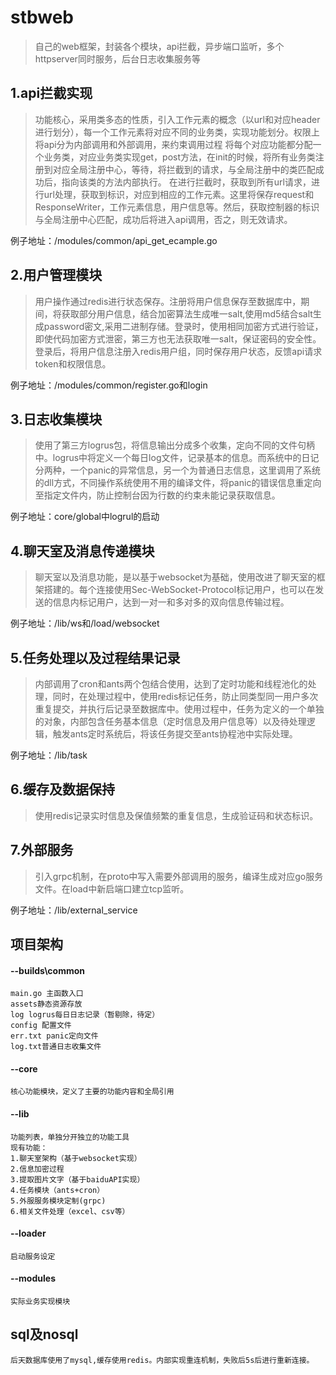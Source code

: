 # stbweb
>自己的web框架，封装各个模块，api拦截，异步端口监听，多个httpserver同时服务，后台日志收集服务等

## 1.api拦截实现
>功能核心，采用类多态的性质，引入工作元素的概念（以url和对应header进行划分），每一个工作元素将对应不同的业务类，实现功能划分。权限上将api分为内部调用和外部调用，来约束调用过程
将每个对应功能都分配一个业务类，对应业务类实现get，post方法，在init的时候，将所有业务类注册到对应全局注册中心，等待，将拦截到的请求，与全局注册中的类匹配成功后，指向该类的方法内部执行。
在进行拦截时，获取到所有url请求，进行url处理，获取到标识，对应到相应的工作元素。这里将保存request和ResponseWriter，工作元素信息，用户信息等。然后，获取控制器的标识与全局注册中心匹配，成功后将进入api调用，否之，则无效请求。

例子地址：/modules/common/api_get_ecample.go  

## 2.用户管理模块
>用户操作通过redis进行状态保存。注册将用户信息保存至数据库中，期间，将获取部分用户信息，结合加密算法生成唯一salt,使用md5结合salt生成password密文,采用二进制存储。登录时，使用相同加密方式进行验证，即使代码加密方式泄密，第三方也无法获取唯一salt，保证密码的安全性。登录后，将用户信息注册入redis用户组，同时保存用户状态，反馈api请求token和权限信息。  

例子地址：/modules/common/register.go和login  

## 3.日志收集模块
>使用了第三方logrus包，将信息输出分成多个收集，定向不同的文件句柄中。logrus中将定义一个每日log文件，记录基本的信息。而系统中的日记分两种，一个panic的异常信息，另一个为普通日志信息，这里调用了系统的dll方式，不同操作系统使用不用的编译文件，将panic的错误信息重定向至指定文件内，防止控制台因为行数的约束未能记录获取信息。

例子地址：core/global中logrul的启动  

## 4.聊天室及消息传递模块
>聊天室以及消息功能，是以基于websocket为基础，使用改进了聊天室的框架搭建的。每个连接使用Sec-WebSocket-Protocol标记用户，也可以在发送的信息内标记用户，达到一对一和多对多的双向信息传输过程。  

例子地址：/lib/ws和/load/websocket 

## 5.任务处理以及过程结果记录
>内部调用了cron和ants两个包结合使用，达到了定时功能和线程池化的处理，同时，在处理过程中，使用redis标记任务，防止同类型同一用户多次重复提交，并执行后记录至数据库中。使用过程中，任务为定义的一个单独的对象，内部包含任务基本信息（定时信息及用户信息等）以及待处理逻辑，触发ants定时系统后，将该任务提交至ants协程池中实际处理。

例子地址：/lib/task

## 6.缓存及数据保持
>使用redis记录实时信息及保值频繁的重复信息，生成验证码和状态标识。
## 7.外部服务
>引入grpc机制，在proto中写入需要外部调用的服务，编译生成对应go服务文件。在load中新启端口建立tcp监听。

例子地址：/lib/external_service

  
## 项目架构
#### --builds\common  
    main.go 主函数入口  
    assets静态资源存放  
    log logrus每日日志记录（暂剔除，待定）  
    config 配置文件  
    err.txt panic定向文件  
    log.txt普通日志收集文件  
#### --core  
    核心功能模块，定义了主要的功能内容和全局引用  
#### --lib  
    功能列表，单独分开独立的功能工具  
    现有功能：  
    1.聊天室架构（基于websocket实现）  
    2.信息加密过程  
    3.提取图片文字（基于baiduAPI实现）  
    4.任务模块（ants+cron）
    5.外服服务模块定制(grpc)
    6.相关文件处理（excel、csv等）
#### --loader  
    启动服务设定  
#### --modules  
    实际业务实现模块  

## sql及nosql  
    后天数据库使用了mysql,缓存使用redis。内部实现重连机制，失败后5s后进行重新连接。  
